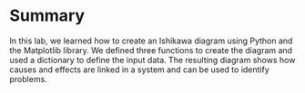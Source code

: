 # Summary

In this lab, we learned how to create an Ishikawa diagram using Python and the Matplotlib library. We defined three functions to create the diagram and used a dictionary to define the input data. The resulting diagram shows how causes and effects are linked in a system and can be used to identify problems.

